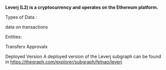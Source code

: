 
**Leverj (L2) is a cryptocurrency and operates on the Ethereum platform.**

Types of Data : 

data on transactions

Entities:

Transferx
Approvalx


Deployed Version
A deployed version of the Leverj subgraph can be found in https://thegraph.com/explorer/subgraph/felnao/leverj

